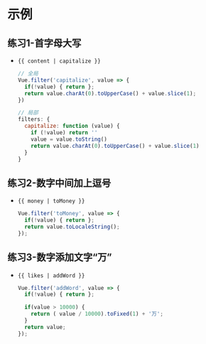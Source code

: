 # 示例

## 练习1-首字母大写

+ `{{ content | capitalize }}`

  ```js
  // 全局
  Vue.filter('capitalize', value => {
    if(!value) { return };
    return value.charAt(0).toUpperCase() + value.slice(1);
  })

  // 局部
  filters: {
    capitalize: function (value) {
      if (!value) return ''
      value = value.toString()
      return value.charAt(0).toUpperCase() + value.slice(1)
    }
  }
  ```

## 练习2-数字中间加上逗号

+ `{{ money | toMoney }}`

  ```js
  Vue.filter('toMoney', value => {
    if(!value) { return };
    return value.toLocaleString();
  });
  ```

## 练习3-数字添加文字“万”

+ `{{ likes | addWord }}`

  ```js
  Vue.filter('addWord', value => {
    if(!value) { return };

    if(value > 10000) {
      return ( value / 10000).toFixed(1) + '万';
    }
    return value;
  });
  ```
